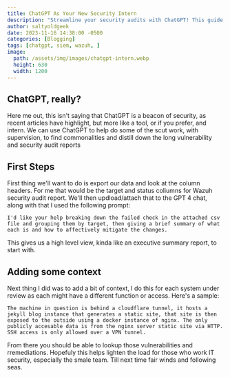 ```yaml
---
title: ChatGPT As Your New Security Intern
description: "Streamline your security audits with ChatGPT! This guide shows how to distill lengthy reports into actionable insights, perfect for small IT teams."
author: saltyoldgeek
date: 2023-11-16 14:38:00 -0500
categories: [Blogging]
tags: [chatgpt, siem, wazuh, ]
image:
  path: /assets/img/images/chatgpt-intern.webp
  height: 630
  width: 1200
---
```


## ChatGPT, really?

Here me out, this isn't saying that ChatGPT is a beacon of security, as recent articles have highlight, but more like a tool, or if you prefer, and intern. We can use ChatGPT to help do some of the scut work, with supervision, to find commonalities and distill down the long vulnerability and security audit reports

## First Steps

First thing we'll want to do is export our data and look at the column headers. For me that would be the target and status coliumns for Wazuh security audit report. We'll then updload/attach that to the GPT 4 chat, along with that I used the following prompt:

```text
I'd like your help breaking down the failed check in the attached csv file and grouping them by target, then giving a brief summary of what each is and how to affectively mitigate the changes.
```

This gives us a high level view, kinda like an executive summary report, to start with.

## Adding some context

Next thing I did was to add a bit of context, I do this for each system under review as each might have a different function or access. Here's a sample:

```text
The machine in question is behind a cloudflare tunnel, it hosts a jekyll blog instance that generates a static site, that site is then exposed to the outside using a docker instance of nginx. The only publicly accesable data is from the nginx server static site via HTTP. SSH access is only allowed over a VPN tunnel.
```

From there you should be able to lookup those vulnerabilities and rremediations. Hopefuly this helps lighten the load for those who work IT security, especially the smale team. Till next time fair winds and following seas.
